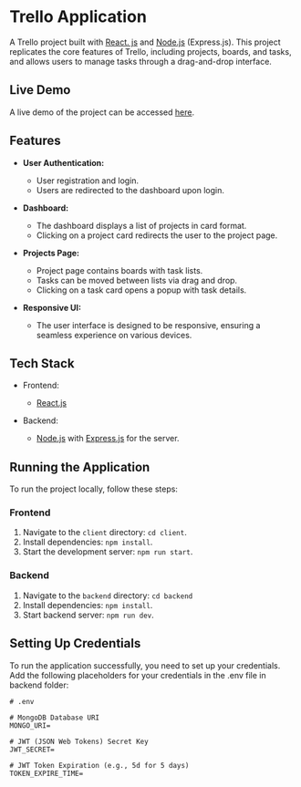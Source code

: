 # Trello Application

A Trello project built with [React. js](https://reactjs.org/) and [Node.js](https://nodejs.org/) (Express.js). This project replicates the core features of Trello, including projects, boards, and tasks, and allows users to manage tasks through a drag-and-drop interface.

## Live Demo

A live demo of the project can be accessed [here]().
## Features

- **User Authentication:**
  - User registration and login.
  - Users are redirected to the dashboard upon login.

- **Dashboard:**
  - The dashboard displays a list of projects in card format.
  - Clicking on a project card redirects the user to the project page.

- **Projects Page:**
  - Project page contains boards with task lists.
  - Tasks can be moved between lists via drag and drop.
  - Clicking on a task card opens a popup with task details.

- **Responsive UI:**
  - The user interface is designed to be responsive, ensuring a seamless experience on various devices.

## Tech Stack

- Frontend:
  - [React.js](https://reactjs.org/)

- Backend:
  - [Node.js](https://nodejs.org/) with [Express.js](https://expressjs.com/) for the server.
 
## Running the Application

To run the project locally, follow these steps:

### Frontend
1. Navigate to the `client` directory: `cd client`.
2. Install dependencies: `npm install`.
3. Start the development server: `npm run start`.

### Backend
1. Navigate to the `backend` directory: `cd backend`
2. Install dependencies: `npm install`.
3. Start backend server: `npm run dev`.

## Setting Up Credentials

To run the application successfully, you need to set up your credentials. Add the following placeholders for your credentials in the .env file in backend folder:

```dotenv
# .env

# MongoDB Database URI
MONGO_URI=

# JWT (JSON Web Tokens) Secret Key
JWT_SECRET=

# JWT Token Expiration (e.g., 5d for 5 days)
TOKEN_EXPIRE_TIME=

```

